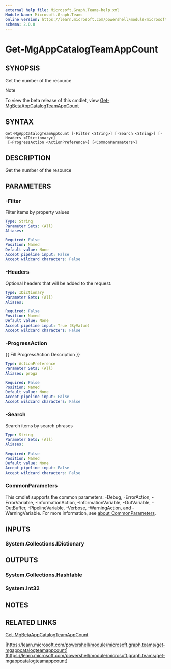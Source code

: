 ```yaml
---
external help file: Microsoft.Graph.Teams-help.xml
Module Name: Microsoft.Graph.Teams
online version: https://learn.microsoft.com/powershell/module/microsoft.graph.teams/get-mgappcatalogteamappcount
schema: 2.0.0
---
```


# Get-MgAppCatalogTeamAppCount

## SYNOPSIS
Get the number of the resource

> [!NOTE]
> To view the beta release of this cmdlet, view [Get-MgBetaAppCatalogTeamAppCount](/powershell/module/Microsoft.Graph.Beta.Teams/Get-MgBetaAppCatalogTeamAppCount?view=graph-powershell-beta)

## SYNTAX

```
Get-MgAppCatalogTeamAppCount [-Filter <String>] [-Search <String>] [-Headers <IDictionary>]
 [-ProgressAction <ActionPreference>] [<CommonParameters>]
```

## DESCRIPTION
Get the number of the resource

## PARAMETERS

### -Filter
Filter items by property values

```yaml
Type: String
Parameter Sets: (All)
Aliases:

Required: False
Position: Named
Default value: None
Accept pipeline input: False
Accept wildcard characters: False
```

### -Headers
Optional headers that will be added to the request.

```yaml
Type: IDictionary
Parameter Sets: (All)
Aliases:

Required: False
Position: Named
Default value: None
Accept pipeline input: True (ByValue)
Accept wildcard characters: False
```

### -ProgressAction
{{ Fill ProgressAction Description }}

```yaml
Type: ActionPreference
Parameter Sets: (All)
Aliases: proga

Required: False
Position: Named
Default value: None
Accept pipeline input: False
Accept wildcard characters: False
```

### -Search
Search items by search phrases

```yaml
Type: String
Parameter Sets: (All)
Aliases:

Required: False
Position: Named
Default value: None
Accept pipeline input: False
Accept wildcard characters: False
```

### CommonParameters
This cmdlet supports the common parameters: -Debug, -ErrorAction, -ErrorVariable, -InformationAction, -InformationVariable, -OutVariable, -OutBuffer, -PipelineVariable, -Verbose, -WarningAction, and -WarningVariable. For more information, see [about_CommonParameters](http://go.microsoft.com/fwlink/?LinkID=113216).

## INPUTS

### System.Collections.IDictionary
## OUTPUTS

### System.Collections.Hashtable
### System.Int32
## NOTES

## RELATED LINKS
[Get-MgBetaAppCatalogTeamAppCount](/powershell/module/Microsoft.Graph.Beta.Teams/Get-MgBetaAppCatalogTeamAppCount?view=graph-powershell-beta)

[https://learn.microsoft.com/powershell/module/microsoft.graph.teams/get-mgappcatalogteamappcount](https://learn.microsoft.com/powershell/module/microsoft.graph.teams/get-mgappcatalogteamappcount)





